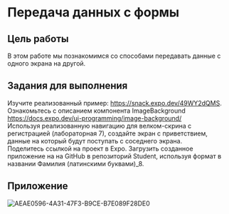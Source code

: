 # Передача данных с формы
## Цель работы
В этом работе мы познакомимся со способами передавать данные с одного экрана на другой. 
## Задания для выполнения
Изучите реализованный пример: https://snack.expo.dev/49WY2dQMS.  
Ознакомьтесь с описанием компонента ImageBackground  
https://docs.expo.dev/ui-programming/image-background/  
Используя реализованную навигацию для велком-скрина с регистрацией (лабораторная 7), создайте экран с приветствием, данные на который будут поступать с соседнего экрана.  
Поделитесь ссылкой на проект в Expo. Загрузить созданное приложение на на GitHub в репозиторий Student, используя формат в названии Фамилия (латинскими буквами)_8.  
## Приложение 
![AEAE0596-4A31-47F3-B9CE-B7E089F28DE0](https://user-images.githubusercontent.com/70998859/167270489-28e6ac4e-e9cd-4dd3-b3b7-543175fe61e2.gif)
